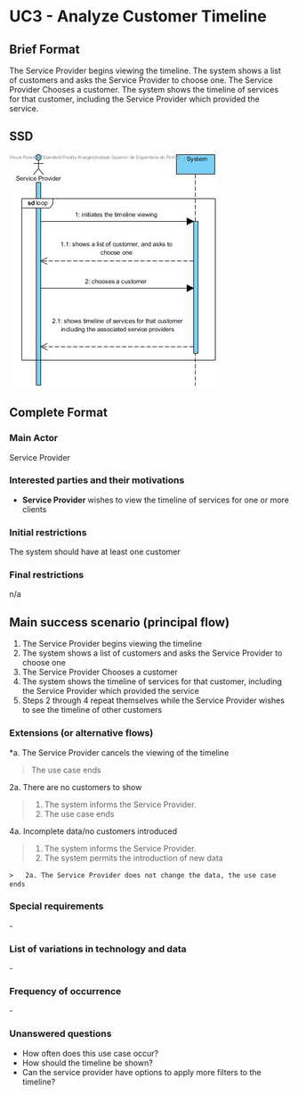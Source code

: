 # UC3 - Analyze Customer Timeline

## Brief Format

The Service Provider begins viewing the timeline. The system shows a list of customers and asks the Service Provider to choose one. The Service Provider Chooses a customer. The system shows the timeline of services for that customer, including the Service Provider which provided the service. 

## SSD
![UC3SSD.jpg](UC123SSD.jpg)


## Complete Format

### Main Actor
Service Provider

### Interested parties and their motivations
* **Service Provider** wishes to view the timeline of services for one or more clients

### Initial restrictions 
The system should have at least one customer 

### Final restrictions
n/a 

## Main success scenario (principal flow)

1. The Service Provider begins viewing the timeline
2. The system shows a list of customers and asks the Service Provider to choose one
3. The Service Provider Chooses a customer
4. The system shows the timeline of services for that customer, including the Service Provider which provided the service
5. Steps 2 through 4 repeat themselves while the Service Provider wishes to see the timeline of other customers

### Extensions (or alternative flows)

*a. The Service Provider cancels the viewing of the timeline

> The use case ends 

2a. There are no customers to show
>	1. The system informs the Service Provider.
>	2. The use case ends

4a. Incomplete data/no customers introduced 
>	1. The system informs the Service Provider.
>	2. The system permits the introduction of new data
>
	>	2a. The Service Provider does not change the data, the use case ends

### Special requirements 
\-

### List of variations in technology and data
\-

### Frequency of occurrence
\-

### Unanswered questions

* How often does this use case occur?
* How should the timeline be shown?
* Can the service provider have options to apply more filters to the timeline?